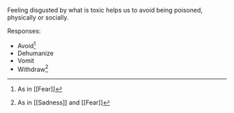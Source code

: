 Feeling disgusted by what is toxic helps us to avoid being poisoned, physically or socially.

Responses:

- Avoid[^2]
- Dehumanize
- Vomit
- Withdraw[^1]

[^1]: As in [[Sadness]] and [[Fear]]
[^2]: As in [[Fear]]